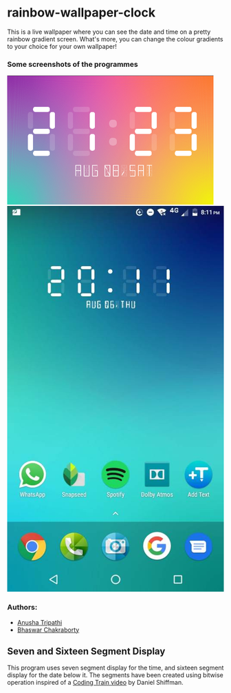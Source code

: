 # rainbow-wallpaper-clock
This is a live wallpaper where you can see the date and time on a pretty rainbow gradient screen. What's more, you can change the colour gradients to your choice for your own wallpaper!
### Some screenshots of the programmes
![Screenshot of the desktop version](/screenshots/demo_1.png) ![Screenshot of the wallpaper version](/screenshots/demo_2.jpg)

### Authors:
* [Anusha Tripathi](https://github.com/anusha-exe)
* [Bhaswar Chakraborty](https://github.com/Ivan-Denisovich-py)

## Seven and Sixteen Segment Display
This program uses seven segment display for the time, and sixteen segment display for the date below it. The segments have been created using bitwise operation inspired of a [Coding Train video](https://youtu.be/MlRlgbrAVOs) by Daniel Shiffman. 
